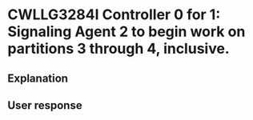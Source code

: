 # CWLLG3284I Controller 0 for 1: Signaling Agent 2 to begin work on partitions 3 through 4, inclusive.

## Explanation

## User response
